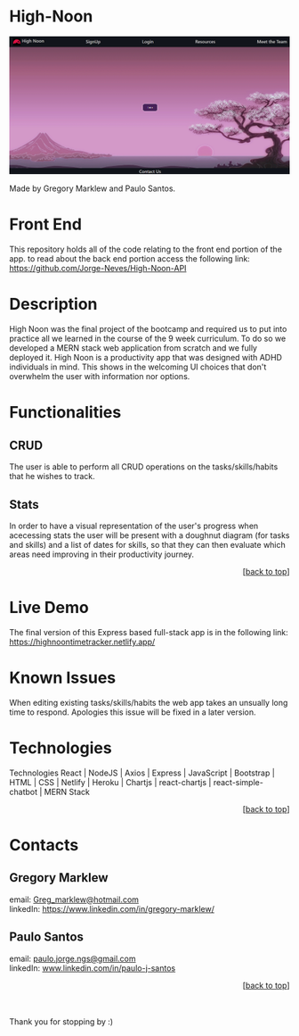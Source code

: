 # High-Noon

<img src=/Documentation.png alt="LAnding Page for the High Noon Time Tracker web app" />

Made by Gregory Marklew and Paulo Santos.

# Front End
This repository holds all of the code relating to the front end portion of the app. to read about the back end portion access the following link:
<br>
https://github.com/Jorge-Neves/High-Noon-API

# Description
High Noon was the final project of the bootcamp and required us to put into practice all 
we learned in the course of the 9 week curriculum. To do so we developed a MERN stack
web application from scratch and we fully deployed it. High Noon is a productivity app
that was designed with ADHD individuals in mind. This shows in the welcoming UI choices
that don't overwhelm the user with information nor options.


# Functionalities

## CRUD
The user is able to perform all CRUD operations on the tasks/skills/habits that he wishes to track.

## Stats
In order to have a visual representation of the user's progress when acecessing stats the user will be present with a doughnut diagram (for tasks and skills) and a list of dates for skills, so that they can then evaluate which areas need improving in their productivity journey.

<p align="right">[<a href="#top">back to top</a>]</p>

# Live Demo
The final version of this Express based full-stack app 
is in the following link:
<br>
https://highnoontimetracker.netlify.app/

# Known Issues
When editing existing tasks/skills/habits the web app takes an unsually long time to respond.
Apologies this issue will be fixed in a later version.

# Technologies
Technologies
React | NodeJS | Axios | Express | JavaScript | Bootstrap | HTML | CSS | Netlify | Heroku |
Chartjs | react-chartjs | react-simple-chatbot | MERN Stack


<p align="right">[<a href="#top">back to top</a>]</p>

# Contacts
## Gregory Marklew
email: Greg_marklew@hotmail.com
<br>
linkedIn: https://www.linkedin.com/in/gregory-marklew/

## Paulo Santos
email: paulo.jorge.ngs@gmail.com
<br>
linkedIn: www.linkedin.com/in/paulo-j-santos

<p align="right">[<a href="#top">back to top</a>]</p>

<br>
<br>
Thank you for stopping by :)
